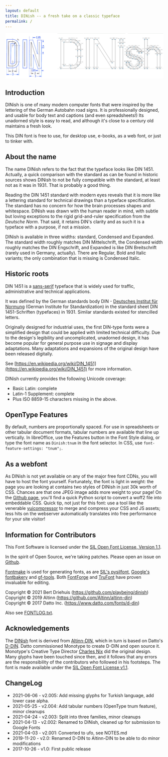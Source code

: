 ```yaml
---
layout: default
title: DINish -- a fresh take on a classic typeface
permalink: /
---
```


![DINish](din-vs-dinish.jpeg "DIN vs DINish")

## Introduction

DINish is one of many modern computer fonts that were inspired by the
lettering of the German Autobahn road signs. It is professionally
designed, and usable for body text and captions (and even spreadsheets!)
Its unadorned style is easy to read, and although it's close to a
century old maintains a fresh look.

This DIN font is free to use, for desktop use, e-books, as a web font,
or just to tinker with.

## About the name

The name DINish refers to the fact that the typeface looks like DIN 1451.
Actually, a quick comparison with the standard as can be found in historic
sources shows DINish to not be fully compatible with the standard,
at least not as it was in 1931. That is probably a good thing.

Reading the DIN 1451 standard with modern eyes reveals that it is
more like a lettering standard for technical drawings than a typeface
specification. The standard has no concern for how the brain processes
shapes and whitespace. DINish was drawn with the human reader in
mind, with subtle but loving exceptions to the rigid grid-and-ruler
specification from the _Deutsche Norm_. That said, it retains DIN's
clarity and as such it is a typeface with a purpose, if not a mission.

DINish is available in three widths: standard, Condensed and Expanded. The
standard width roughly matches DIN Mittelschrift, the Condensed width
roughly matches the DIN Engschrift, and Expanded is like DIN
Breitschrift (rarely used in Germany, actually). There are Regular,
Bold and Italic variants; the only combination that is missing is
Condensed Italic.

## Historic roots

DIN 1451 is a [sans-serif](https://en.wikipedia.org/wiki/Sans-serif) typeface
that is widely used for traffic, administrative and technical applications.

It was defined by the German standards body DIN -
[Deutsches Institut für Normung](https://en.wikipedia.org/wiki/Deutsches_Institut_f%C3%BCr_Normung)
(German Institute for Standardization) in the standard sheet DIN 1451-Schriften (typefaces)
in 1931. Similar standards existed for stencilled letters.

Originally designed for industrial uses, the first DIN-type fonts were a
simplified design that could be applied with limited technical difficulty.
Due to the design's legibility and uncomplicated, unadorned design, it has
become popular for general purpose use in signage and display adaptations.
Many adaptations and expansions of the original design have been released
digitally.

See [https://en.wikipedia.org/wiki/DIN_1451](https://en.wikipedia.org/wiki/DIN_1451) for more information.

DINish currently provides the following Unicode coverage:

- Basic Latin: complete
- Latin-1 Supplement: complete
- Plus ISO 8859-15 characters missing in the above.

## OpenType Features

By default, numbers are proportionally spaced. For use in spreadsheets
or other tabular document formats, tabular numbers are available
that line up vertically. In libreOffice, use the Features button in
the Font Style dialog, or type the font name as `Dinish:tnum` in the
font selector. In CSS, use `font-feature-settings: "tnum";`.

## As a webfont

As DINish is not yet available on any of the major free font CDNs, you
will have to host the font yourself. Fortunately, the font is light
in weight: the page you are looking at contains two styles of DINish
in just 30k worth of CSS. Chances are that one JPEG image adds more
weight to your page!
On the [Github page](https://github.com/playbeing/dinish/tree/master/tools),
you'll find a quick Python script to convert a woff2 file into
embeddable CSS. Quick tip, not just for this font: use a tool like
the venerable [yuicompressor](http://yui.github.io/yuicompressor/) to
merge and compress your CSS and JS assets; less hits
on the webserver automatically translates into free performance for
your site visitor!

## Information for Contributors

This Font Software is licensed under the [SIL Open Font License, Version 1.1](https://raw.githubusercontent.com/playbeing/dinish/master/OFL.txt).

In the spirit of Open Source, we're taking patches. Please open an issue on [Github](https://github.com/playbeing/dinish/issues).

[Fontmake](https://github.com/googlefonts/fontmake) is used for generating
fonts, as are [SIL's pysilfont](https://github.com/silnrsi/pysilfont),
[Google's fontbakery](https://github.com/googlefonts/fontbakery) and
[gf-tools](https://github.com/googlefonts/gftools). Both
[FontForge](https://github.com/fontforge/fontforge) and
[TruFont](https://github.com/trufont/trufont) have proven invaluable
for editing.

Copyright © 2021 Bert Driehuis (https://github.com/playbeing/dinish)\
Copyright © 2019 Altinn (https://github.com/Altinn/altinn-din)\
Copyright © 2017 Datto Inc. (https://www.datto.com/fonts/d-din)

Also see [FONTLOG.txt](https://raw.githubusercontent.com/playbeing/dinish/master/FONTLOG.txt).

## Acknowledgements

The [DINish](https://github.com/playbeing/dinish) font is derived from
[Altinn-DIN](https://github.com/Altinn/altinn-din), which in turn is
based on Datto's [D-DIN](https://web.archive.org/web/20210204024059/https://www.datto.com/fonts/d-din/). Datto
commissioned Monotype to create D-DIN and open source it.
Monotype's Creative Type Director
[Charles Nix](https://www.monotype.com/studio/charles-nix)
did the original design.
Many glyphs have been touched since then, and it follows that any errors are the responsibility of the contributors who followed in his footsteps.
The font is made available under the [SIL Open Font License v1.1](https://raw.githubusercontent.com/playbeing/dinish/master/OFL.txt).

## ChangeLog

- 2021-06-06 - v2.005: Add missing glyphs for Turkish language, add lower case alpha.
- 2021-05-25 - v2.004: Add tabular numbers (OpenType tnum feature), minor cleanups
- 2021-04-24 - v2.003: Split into three families, minor cleanups
- 2021-04-13 - v2.002: Renamed to DINish, cleaned up for submission to Google Fonts
- 2021-04-03 - v2.001: Converted to ufo, see NOTES.md
- 2019-11-20 - v2.0: Renamed D-DIN to Altinn-DIN to be able to do minor modifications
- 2017-10-26 - v1.0: First public release
